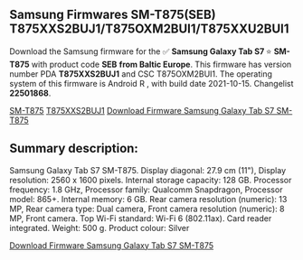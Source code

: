 <h2>Samsung Firmwares SM-T875(SEB) T875XXS2BUJ1/T875OXM2BUI1/T875XXU2BUI1</h2>
Download the Samsung firmware for the ✅ <strong>Samsung Galaxy Tab S7 </strong> ⭐ <strong>SM-T875</strong> with product code <strong>SEB</strong> <strong> from Baltic Europe</strong>. This firmware has version number PDA <strong>T875XXS2BUJ1</strong> and CSC T875OXM2BUI1. The operating system of this firmware is Android R , with build date 2021-10-15. Changelist <strong>22501868</strong>.


[SM-T875](https://samfirm.shop/samsung/model/SM-T875)
[T875XXS2BUJ1](https://samfirm.shop/samsung/pda/T875XXS2BUJ1)
[Download Firmware Samsung Galaxy Tab S7 SM-T875](https://samfirm.shop/samsung/firmware/465659)
<h2>Summary description:</h2>
<p>Samsung Galaxy Tab S7 SM-T875. Display diagonal: 27.9 cm (11"), Display resolution: 2560 x 1600 pixels. Internal storage capacity: 128 GB. Processor frequency: 1.8 GHz, Processor family: Qualcomm Snapdragon, Processor model: 865+. Internal memory: 6 GB. Rear camera resolution (numeric): 13 MP, Rear camera type: Dual camera, Front camera resolution (numeric): 8 MP, Front camera. Top Wi-Fi standard: Wi-Fi 6 (802.11ax). Card reader integrated. Weight: 500 g. Product colour: Silver</p>


[Download Firmware Samsung Galaxy Tab S7 SM-T875](https://samfirm.shop/samsung/firmware/465659)
